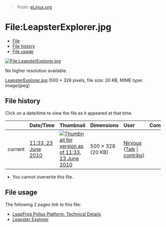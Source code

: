 > From: [eLinux.org](http://eLinux.org/File:LeapsterExplorer.jpg "http://eLinux.org/File:LeapsterExplorer.jpg")


# File:LeapsterExplorer.jpg



-   [File](#file)
-   [File history](#filehistory)
-   [File usage](#filelinks)

[![File:LeapsterExplorer.jpg](http://eLinux.org/images/1/10/LeapsterExplorer.jpg)](http://eLinux.org/images/1/10/LeapsterExplorer.jpg)

No higher resolution available.

[LeapsterExplorer.jpg](http://eLinux.org/images/1/10/LeapsterExplorer.jpg "LeapsterExplorer.jpg")
‎(500 × 328 pixels, file size: 20 KB, MIME type: image/jpeg)

## File history

Click on a date/time to view the file as it appeared at that time.

<table>
<thead>
<tr class="header">
<th align="left"></th>
<th align="left">Date/Time</th>
<th align="left">Thumbnail</th>
<th align="left">Dimensions</th>
<th align="left">User</th>
<th align="left">Comment</th>
</tr>
</thead>
<tbody>
<tr class="odd">
<td align="left">current</td>
<td align="left"><a href="http://elinux.org/images/1/10/LeapsterExplorer.jpg">11:33, 23 June 2010</a></td>
<td align="left"><a href="http://elinux.org/images/1/10/LeapsterExplorer.jpg"><img src="http://elinux.org/images/thumb/1/10/LeapsterExplorer.jpg/120px-LeapsterExplorer.jpg" alt="Thumbnail for version as of 11:33, 23 June 2010" /></a></td>
<td align="left">500 × 328 (20 KB)</td>
<td align="left"><a href="http://elinux.org/User:Nirvous" title="User:Nirvous">Nirvous</a> (<a href="http://elinux.org/index.php?title=User_talk:Nirvous&amp;action=edit&amp;redlink=1" title="User talk:Nirvous (page does not exist)">Talk</a> | <a href="http://elinux.org/Special:Contributions/Nirvous" title="Special:Contributions/Nirvous">contribs</a>)</td>
<td align="left"></td>
</tr>
</tbody>
</table>

-   You cannot overwrite this file.

## File usage

The following 2 pages link to this file:

-   [LeapFrog Pollux Platform: Technical
    Details](http://eLinux.org/LeapFrog_Pollux_Platform:_Technical_Details "LeapFrog Pollux Platform: Technical Details")
-   [Leapster Explorer](http://eLinux.org/Leapster_Explorer "Leapster Explorer")


